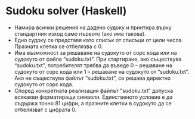 Sudoku solver (Haskell)
=========

* Намира всички решения на дадено судоку и
принтира върху стандартния изход само първото (ако има такова).
* Едно судоку се представя като списък от списъци от цели числа. Празната клетка се
отбелязва с 0.
* Има възможност за решаване на судокуто от сорс кода или на судокуто от файла
“sudoku.txt”. При стартиране, ако съществува “sudoku.txt”, потребителят трябва да
въведе 0 – решаване на судокуто от сорс кода или 1 – решаване на судокуто от
“sudoku.txt”. Ако не съществува файлът “sudoku.txt”, се решава директно судокуто от
сорс кода.
* Според конкретната реализация файлът "sudoku.txt" допуска всякакви форматиращи
символи. Единственото условие е да съдържа точно 81 цифри, а празните клетки в
судокуто да се отбелязват с цифрата 0.